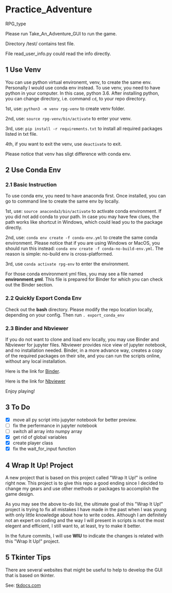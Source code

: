 # Practice_Adventure
RPG_type

Please run Take_An_Adventure_GUI to run the game.

Directory /test/ contains test file.

File read_user_info.py could read the info directly.

## 1 Use Venv

You can use python virtual environemt, venv, to create the same env.
Personally I would use conda env instead.
To use venv, you need to have python in your computer.
In this case, python 3.6.
After installing python, you can change directory, i.e. command 
`cd`, to your repo directory.

1st, use: `python3 -m venv rpg-venv` to create venv folder.

2nd, use: `source rpg-venv/bin/activate` to enter your venv.

3rd, use: `pip install -r requirements.txt` to install all required 
packages listed in txt file.

4th, if you want to exit the venv, use `deactivate` to exit.

Please notice that venv has sligt difference with conda env.

## 2 Use Conda Env

### 2.1 Basic Instruction

To use conda env, you need to have anaconda first.
Once installed, you can go to command line to create the same env by locally.

1st, use: `source anaconda3/bin/activate` to activate conda environment.
If you did not add conda to your path.
In case you may have few clues, the path works like shortcut in Windows, 
which could lead you to the package directly.

2nd, use: `conda env create -f conda-env.yml` to create the same conda 
environment.
Please notice that if you are using Windows or MacOS, you should run 
this instead: 
`conda env create -f conda-no-build-env.yml`.
The reason is simple: no-build env is cross-platformed.

3rd, use `conda activate rpg-env` to enter the environment.

For those conda environment yml files, you may see a file named 
**environment.yml**.
This file is prepared for Binder for which you can check out the Binder 
section.

### 2.2 Quickly Export Conda Env

Check out the **bash** directory. 
Please modify the repo location locally, depending on your config.
Then run `. export_conda_env`

### 2.3 Binder and Nbviewer

If you do not want to clone and load env locally, you may use Binder 
and Nbviewer for jupyter files.
Nbviewer provides nice view of jupyter notebook, and no installation needed.
Binder, in a more advance way, creates a copy of the required packages 
on their site, and you can run the scripts online, without any local 
installation.

Here is the link for 
[Binder](https://mybinder.org/v2/gh/Chao8219/practice-adventure/master).

Here is the link for 
[Nbviewer](https://nbviewer.jupyter.org/github/Chao8219/practice-adventure/tree/master/)

Enjoy playing!

## 3 To Do

- [x] move all py script into jupyter notebook for better preview.
- [ ] fix the perfermance in jupyter notebook
- [ ] switch all array into numpy array
- [x] get rid of global variables
- [x] create player class
- [x] fix the wait_for_input function

## 4 Wrap It Up! Project

A new project that is based on this project called "Wrap It Up!" is online 
right now. 
This project is to give this repo a good ending since I decided to change 
my gears and use other methods or packages to accomplish the game design.

As you may see the above to-do list, the ultimate goal of this "Wrap It Up!" 
project is trying to fix all mistakes I have made in the past when I was 
young with only little knowledge about how to write codes.
Although I am definitely not an expert on coding and the way I will 
present in scripts is not the most elegent and efficient, I still want to, 
at least, try to make it better.

In the future commits, I will use **WIU** to indicate the changes is 
related with this "Wrap It Up!" project.

## 5 Tkinter Tips

There are several websites that might be useful to help to develop the GUI 
that is based on tkinter.

See:
[tkdocs.com](https://tkdocs.com/index.html)